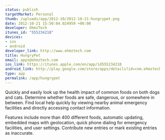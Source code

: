 ```yaml
--- 
status: publish
targetMarket: Personal
thumb: /uploads/app/2012-10/2012-10-21-hungrypet.png
date: 2012-10-21 15:50:04.024959 +00:00
developer: OhmzTech
itunes_id: "555234218"
devices: 
- ios
- android
developer_link: http://www.ohmztech.com
title: HungryPet
email: apps@ohmztech.com
ios_link: https://itunes.apple.com/en/app/id555234218
android_link: http://play.google.com/store/apps/details?id=com.ohmztech.hungrypet1
type: app
permalink: /app/hungrypet
---
```


Quickly and easily look up the health impact of common foods on both dogs and cats. Determine whether foods are safe, dangerous, or somewhere in between. Find local help quickly by viewing nearby animal emergency facilities and directly accessing contact information.

Features include more than 400 different foods, automatic updating, embedded maps with geolocation, quick phone dialing for emergency facilities, and user settings. Contribute new entries or mark existing entries as inaccurate.
